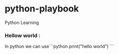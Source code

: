 # python-playbook
Python Learning
<h3> Hellow world :</h3>
<p> In python we can use```python print("hello world") ```</p>
